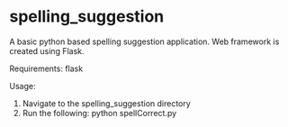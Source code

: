 # spelling_suggestion
A basic python based spelling suggestion application. Web framework is created using  Flask.

Requirements: flask

Usage:
1. Navigate to the spelling_suggestion directory
2. Run the following:
   python spellCorrect.py
